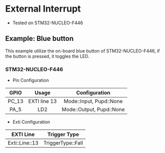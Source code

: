 # External Interrupt
- Tested on STM32-NUCLEO-F446

## Example: Blue button
This example utilize the on-board blue button of STM32-NUCLEO-F446, if the button is pressed, it toggles the LED.

### STM32-NUCLEO-F446

- Pin Configuration

| GPIO  |     Usage     |       Configuration      |
|:-----:|:-------------:|:------------------------:|
| PC_13 | EXTI line 13  | Mode::Input, Pupd::None  |
| PA_5  |     LD2       | Mode::Output, Pupd::None |

- Exti Configuration

|    EXTI Line    |   Trigger Type    |
|:---------------:|:-----------------:|
| Exti::Line::13  | TriggerType::Fall |
